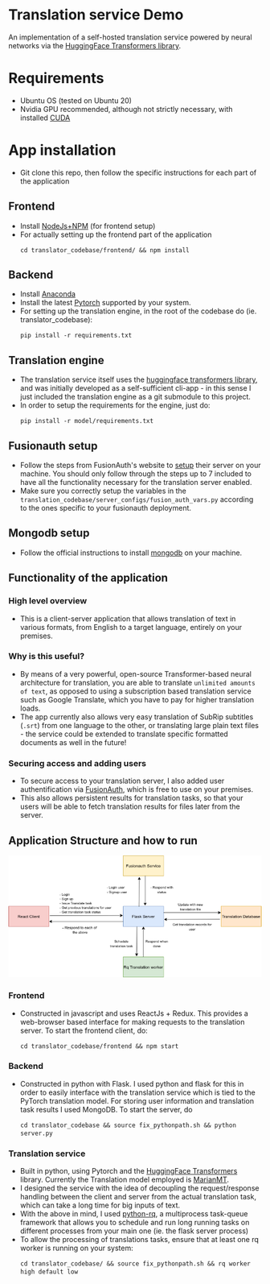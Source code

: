 # Translation service Demo 

An implementation of a self-hosted translation service powered by neural networks via the [HuggingFace Transformers library](https://github.com/huggingface/transformers).


# Requirements
- Ubuntu OS (tested on Ubuntu 20)
- Nvidia GPU recommended, although not strictly necessary, with installed [CUDA](https://developer.nvidia.com/cuda-toolkit-archive)

# App installation
- Git clone this repo, then follow the specific instructions for each part of the application
## Frontend
- Install [NodeJs+NPM](https://www.npmjs.com/get-npm) (for frontend setup)
- For actually setting up the frontend part of the application
    ```
    cd translator_codebase/frontend/ && npm install
    ```
## Backend
- Install [Anaconda](https://www.anaconda.com/products/individual#Downloads)
- Install the latest [Pytorch](https://pytorch.org/) supported by your system.
- For setting up the translation engine, in the root of the codebase do (ie. translator_codebase):
    ```
    pip install -r requirements.txt
    ```
## Translation engine
- The translation service itself uses the [huggingface transformers library](https://github.com/huggingface/transformers), and was initially developed as a self-sufficient cli-app - in this sense I just included the translation engine as a git submodule to this project.
- In order to setup the requirements for the engine, just do:
    ```
    pip install -r model/requirements.txt
    ```

## Fusionauth setup
- Follow the steps from FusionAuth's website to [setup](https://fusionauth.io/docs/v1/tech/5-minute-setup-guide/) their server on your machine. You should only follow through the steps up to 7 included to have all the functionality necessary for the translation server enabled.
- Make sure you correctly setup the variables in the `translation_codebase/server_configs/fusion_auth_vars.py` according to the ones specific to your fusionauth deployment.

## Mongodb setup
- Follow the official instructions to install [mongodb](https://docs.mongodb.com/manual/tutorial/install-mongodb-on-ubuntu/) on your machine.

## Functionality of the application

### High level overview
- This is a client-server application that allows translation of text in various formats, from English to a target language, entirely on your premises. 

### Why is this useful?
- By means of a very powerful, open-source Transformer-based neural architecture for translation, you are able to translate `unlimited amounts of text`, as opposed to using a subscription based translation service such as Google Translate, which you have to pay for higher translation loads.
- The app currently also allows very easy translation of SubRip subtitles (`.srt`) from one language to the other, or translating
large plain text files - the service could be extended to translate specific formatted documents as well in the future!


### Securing access and adding users
- To secure access to your translation server, I also added user authentification via [FusionAuth](https://fusionauth.io/), which is free to use on your premises.
- This also allows persistent results for translation tasks, so that your users will be able to fetch translation results for files later from the server.

## Application Structure and how to run
![Application structure](docs/images/NeuralTranslator.png)
### Frontend
- Constructed in javascript and uses ReactJs + Redux. This provides a web-browser based interface for making requests to the translation server. To start the frontend client, do:
    ```
    cd translator_codebase/frontend && npm start
    ```
### Backend
- Constructed in python with Flask. I used python and flask for this in order to easily interface with the translation service which is tied to the PyTorch translation model. For storing user information and translation task results I used MongoDB. To start the server, do
    ```
    cd translator_codebase && source fix_pythonpath.sh && python server.py
    ```

### Translation service
- Built in python, using Pytorch and the [HuggingFace Transformers](https://github.com/huggingface/transformers) library. Currently the Translation model employed is [MarianMT](https://huggingface.co/transformers/model_doc/marian.html). 
- I designed the service with the idea of decoupling the request/response handling between the client and server from the actual translation task, which can take a long time for big inputs of text.
- With the above in mind, I used [python-rq](https://python-rq.org/), a multiprocess task-queue framework that allows you to schedule and run long running tasks on different processes from your main one (ie. the flask server process)
- To allow the processing of translations tasks, ensure that at least one rq worker is running on your system:
    ```
    cd translator_codebase/ && source fix_pythonpath.sh && rq worker high default low
    ```